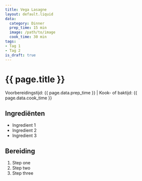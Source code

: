 ```yaml
---
title: Vega Lasagne
layout: default.liquid
data:
  category: Dinner
  prep_time: 15 min
  image: /path/to/image
  cook_time: 30 min
tags:
- Tag 1
- Tag 2
is_draft: true
---
```

# {{ page.title }}

Voorbereidingstijd: {{ page.data.prep_time }} | Kook- of baktijd: {{ page.data.cook_time }}

## Ingrediënten
- Ingredient 1
- Ingredient 2
- Ingredient 3

## Bereiding
1. Step one
2. Step two
3. Step three
